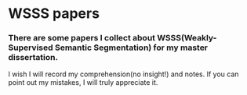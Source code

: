 # WSSS papers

### There are some papers I collect about WSSS(Weakly-Supervised Semantic Segmentation) for my master dissertation.

I wish I will record my comprehension(no insight!) and notes.
If you can point out my mistakes, I will truly appreciate it.
